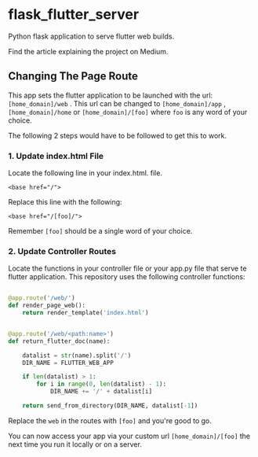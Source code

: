 # flask_flutter_server

Python flask application to serve flutter web builds.

Find the article explaining the project on Medium.

## Changing The Page Route 

This app sets the flutter application to be launched with the url: `[home_domain]/web` . This url can be changed to `[home_domain]/app` , `[home_domain]/home` or `[home_domain]/[foo]` where `foo` is any word of your choice.

The following 2 steps would have to be followed to get this to work.

### 1. Update index.html File

Locate the following line in your index.html. file.

```
<base href="/">
```

Replace this line with the following:

```
<base href="/[foo]/">
```

Remember `[foo]` should be a single word of your choice.


### 2. Update Controller Routes

Locate the functions in your controller file or your app.py file that serve te flutter application. This repository uses the following controller functions:

```py

@app.route('/web/')
def render_page_web():
    return render_template('index.html')


@app.route('/web/<path:name>')
def return_flutter_doc(name):

    datalist = str(name).split('/')
    DIR_NAME = FLUTTER_WEB_APP

    if len(datalist) > 1:
        for i in range(0, len(datalist) - 1):
            DIR_NAME += '/' + datalist[i]

    return send_from_directory(DIR_NAME, datalist[-1])

```

Replace the `web` in the routes with `[foo]` and you're good to go.

You can now access your app via your custom url `[home_domain]/[foo]` the next time you run it locally or on a server.


